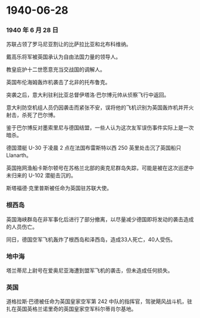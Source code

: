 # 1940-06-28

### 1940 年 6 月 28 日

苏联占领了罗马尼亚割让的比萨拉比亚和北布科维纳。

戴高乐将军被英国承认为自由法国力量的领导人。

教皇庇护十二世愿意充当交战国的调解人。

英国布伦海姆轰炸机袭击了北非的托布鲁克。

突袭之后，意大利驻利比亚总督伊塔洛·巴尔博元帅从侦察飞行中返回。

意大利防空机组人员仍因袭击而紧张不安，误将他的飞机识别为英国轰炸机并开火射击，杀死了巴尔博。

鉴于巴尔博反对墨索里尼与德国结盟，一些人认为这次友军误伤事件实际上是一次暗杀。

德国潜艇 U-30 于凌晨 2 点在法国布雷斯特以西 250 英里处击沉了英国船只
Llanarth。

英国拖网渔船卡斯尔顿号在苏格兰北部的奥克尼群岛失踪，可能是被在这次巡逻中未归来的
U-102 潜艇击沉的。

斯塔福德·克里普斯被任命为英国驻苏联大使。

### 根西岛

英国海峡群岛在非军事化后进行了部分撤离，以尽量减少德国即将发动的袭击造成的人员伤亡。

同日，德国空军飞机轰炸了根西岛和泽西岛，造成33人死亡，40人受伤。

### 地中海

塔兰蒂尼上尉号在爱奥尼亚海遭到盟军飞机的袭击，但未造成任何损失。

### 英国

道格拉斯·巴德被任命为英国皇家空军第 242
中队的指挥官，驾驶飓风战斗机，驻扎在英国英格兰诺里奇的英国皇家空军科尔蒂肖尔基地。